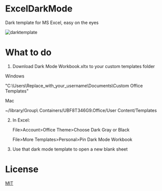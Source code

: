 # ExcelDarkMode
Dark template for MS Excel, easy on the eyes

![darktemplate](https://github.com/ugoreke/ExcelDarkMode/assets/62306373/2b9e2855-c1c3-434e-a18b-f423b90744d1)

# What to do

1. Download Dark Mode Workbook.xltx to your custom templates folder

Windows

"C:\Users\Replace_with_your_username\Documents\Custom Office Templates"

Mac

 ~/library/Group\ Containers/UBF8T346G9.Office/User Content/Templates

2. In Excel:
   
   File>Account>Office Theme>Choose Dark Gray or Black
   
   File>More Templates>Personal>Pin Dark Mode Workbook

3. Use that dark mode template to open a new blank sheet

# License

[MIT](https://choosealicense.com/licenses/mit/)
